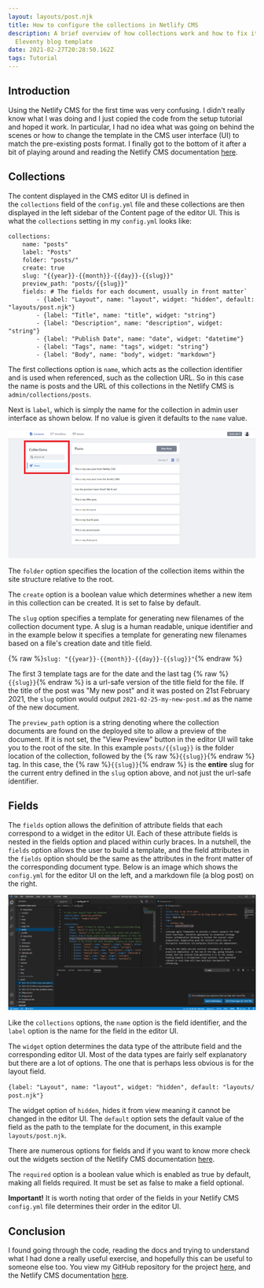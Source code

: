 ```yaml
---
layout: layouts/post.njk
title: How to configure the collections in Netlify CMS
description: A brief overview of how collections work and how to fix it for the
  Eleventy blog template
date: 2021-02-27T20:28:50.162Z
tags: Tutorial
---
```

## Introduction

Using the Netlify CMS for the first time was very confusing. I didn't really know what I was doing and I just copied the code from the setup tutorial and hoped it work. In particular, I had no idea what was going on behind the scenes or how to change the template in the CMS user interface (UI) to match the pre-existing posts format. I finally got to the bottom of it after a bit of playing around and reading the Netlify CMS documentation [here](https://www.netlifycms.org/docs/configuration-options).

## Collections

The content displayed in the CMS editor UI is defined in the `collections` field of the `config.yml` file and these collections are then displayed in the left sidebar of the Content page of the editor UI. This is what the `collections` setting in my `config.yml` looks like:

```
collections:
    name: "posts" 
    label: "Posts" 
    folder: "posts/" 
    create: true 
    slug: "{{year}}-{{month}}-{{day}}-{{slug}}"
    preview_path: "posts/{{slug}}" 
    fields: # The fields for each document, usually in front matter`
        - {label: "Layout", name: "layout", widget: "hidden", default: "layouts/post.njk"}
        - {label: "Title", name: "title", widget: "string"}
        - {label: "Description", name: "description", widget: "string"}
        - {label: "Publish Date", name: "date", widget: "datetime"}
        - {label: "Tags", name: "tags", widget: "string"}
        - {label: "Body", name: "body", widget: "markdown"}
```

The first collections option is `name`, which acts as the collection identifier and is used when referenced, such as the collection URL. So in this case the name is posts and the URL of this collections in the Netlify CMS is `admin/collections/posts`. 

Next is `label`, which is simply the name for the collection in admin user interface as shown below. If no value is given it defaults to the `name` value. 

![Picture of the Netlify CMS editor UI](/img/posts/collection-ui-md.png "The Netlify CMS Editor User Interface")

The `folder` option specifies the location of the collection items within the site structure relative to the root.

The `create` option is a boolean value which determines whether a new item in this collection can be created. It is set to false by default.

The `slug` option specifies a template for generating new filenames of the collection document type. A slug is a human readable, unique identifier and in the example below it specifies a template for generating new filenames based on a file's creation date and title field.


{% raw %}`slug: "{{year}}-{{month}}-{{day}}-{{slug}}"`{% endraw %}


The first 3 template tags are for the date and the last tag {% raw %}`{{slug}}`{% endraw %} is a url-safe version of the title field for the file. If the title of the post was "My new post" and it was posted on 21st February 2021, the `slug` option would output `2021-02-25-my-new-post.md` as the name of the new document.

The `preview_path` option is a string denoting where the collection documents are found on the deployed site to allow a preview of the document. If it is not set, the "View Preview" button in the editor UI will take you to the root of the site. In this example ```posts/{{slug}}``` is the folder location of the collection, followed by the {% raw %}```{{slug}}```{% endraw %} tag. In this case, the {% raw %}`{{slug}}`{% endraw %} is the **entire** slug for the current entry defined in the `slug` option above, and not just the url-safe identifier.

## Fields

The `fields` option allows the definition of attribute fields that each correspond to a widget in the editor UI. Each of these attribute fields is nested in the fields option and placed within curly braces. In a nutshell, the `fields` option allows the user to build a template, and the field attributes in the `fields` option should be the same as the attributes in the front matter of the corresponding document type. Below is an image which shows the `config.yml` for the editor UI on the left, and a markdown file (a blog post) on the right.

![Comparison of config and posts templates](/img/posts/vs-code-md.png "Comparison of config and posts templates")

Like the `collections` options, the `name` option is the field identifier, and the `label` option is the name for the field in the editor UI. 

The `widget` option determines the data type of the attribute field and the corresponding editor UI. Most of the data types are fairly self explanatory but there are a lot of options. The one that is perhaps less obvious is for the layout field. 

`{label: "Layout", name: "layout", widget: "hidden", default: "layouts/post.njk"}`

The widget option of `hidden`, hides it from view meaning it cannot be changed in the editor UI. The `default` option sets the default value of the field as the path to the template for the document, in this example `layouts/post.njk`.  

There are numerous options for fields and if you want to know more check out the widgets section of the Netlify CMS documentation [here](https://www.netlifycms.org/docs/widgets).

The `required` option is a boolean value which is enabled as true by default, making all fields required. It must be set as false to make a field optional.

**Important!** It is worth noting that order of the fields in your Netlify CMS `config.yml` file determines their order in the editor UI.

## Conclusion

I found going through the code, reading the docs and trying to understand what I had done a really useful exercise, and hopefully this can be useful to someone else too. You view my GitHub repository for the project [here](https://github.com/robbailiff/eleventy-base-blog), and the Netlify CMS documentation [here](https://www.netlifycms.org/docs/configuration-options).